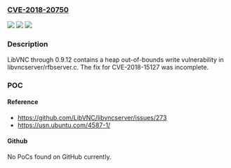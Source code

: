 ### [CVE-2018-20750](https://cve.mitre.org/cgi-bin/cvename.cgi?name=CVE-2018-20750)
![](https://img.shields.io/static/v1?label=Product&message=n%2Fa&color=blue)
![](https://img.shields.io/static/v1?label=Version&message=n%2Fa&color=blue)
![](https://img.shields.io/static/v1?label=Vulnerability&message=n%2Fa&color=brighgreen)

### Description

LibVNC through 0.9.12 contains a heap out-of-bounds write vulnerability in libvncserver/rfbserver.c. The fix for CVE-2018-15127 was incomplete.

### POC

#### Reference
- https://github.com/LibVNC/libvncserver/issues/273
- https://usn.ubuntu.com/4587-1/

#### Github
No PoCs found on GitHub currently.

